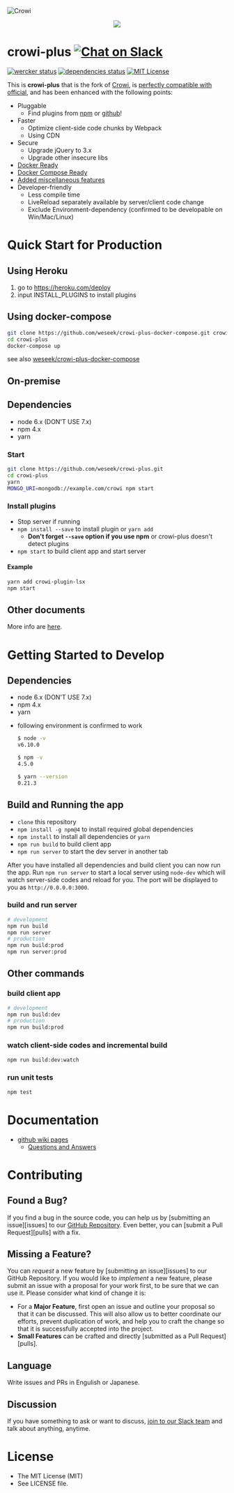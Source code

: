 ![Crowi](http://res.cloudinary.com/hrscywv4p/image/upload/c_limit,f_auto,h_900,q_80,w_1200/v1/199673/https_www_filepicker_io_api_file_VpYEP32ZQyCZ85u6XCXo_zskpra.png)

<p align="center">
  <a href="https://heroku.com/deploy"><img src="https://www.herokucdn.com/deploy/button.png"></a>
</p>


crowi-plus [![Chat on Slack](https://crowi-plus-slackin.weseek.co.jp/badge.svg)][slackin]
===========

[![wercker status](https://app.wercker.com/status/39cdc49d067d65c39cb35d52ceae6dc1/s/master "wercker status")](https://app.wercker.com/project/byKey/39cdc49d067d65c39cb35d52ceae6dc1)
[![dependencies status](https://david-dm.org/weseek/crowi-plus.svg)](https://david-dm.org/weseek/crowi-plus)
[![MIT License](http://img.shields.io/badge/license-MIT-blue.svg?style=flat)](LICENSE)

This is **crowi-plus** that is the fork of [Crowi][crowi], is [perfectly compatible with official](https://github.com/weseek/crowi-plus/wiki/Questions-and-Answers#does-crowi-plus-have-compatibility-with-official-crowi), and has been enhanced with the following points:

* Pluggable
  * Find plugins from [npm](https://www.npmjs.com/browse/keyword/crowi-plugin) or [github](https://github.com/search?q=topic%3Acrowi-plugin)!
* Faster
  * Optimize client-side code chunks by Webpack
  * Using CDN
* Secure
  * Upgrade jQuery to 3.x
  * Upgrade other insecure libs
* [Docker Ready][dockerhub]
* [Docker Compose Ready][docker-compose]
* [Added miscellaneous features](https://github.com/weseek/crowi-plus/wiki/Additional-Features)
* Developer-friendly
  * Less compile time
  * LiveReload separately available by server/client code change
  * Exclude Environment-dependency (confirmed to be developable on Win/Mac/Linux)
  
Quick Start for Production
===========================

Using Heroku
------------

1. go to https://heroku.com/deploy
1. input INSTALL_PLUGINS to install plugins

Using docker-compose
---------------------

```bash
git clone https://github.com/weseek/crowi-plus-docker-compose.git crowi-plus
cd crowi-plus
docker-compose up
```

see also [weseek/crowi-plus-docker-compose][docker-compose]

On-premise
----------

## Dependencies

- node 6.x (DON'T USE 7.x)
- npm 4.x
- yarn

### Start

```bash
git clone https://github.com/weseek/crowi-plus.git
cd crowi-plus
yarn
MONGO_URI=mongodb://example.com/crowi npm start
```

### Install plugins

* Stop server if running
* `npm install --save` to install plugin or `yarn add`
  * **Don't forget `--save` option if you use npm** or crowi-plus doesn't detect plugins
* `npm start` to build client app and start server

#### Example

```bash
yarn add crowi-plugin-lsx
npm start
```

## Other documents

More info are [here](https://github.com/crowi/crowi/wiki/Install-and-Configuration).

Getting Started to Develop
==========================

## Dependencies

- node 6.x (DON'T USE 7.x)
- npm 4.x
- yarn

* following environment is confirmed to work

    ```bash
    $ node -v
    v6.10.0
    
    $ npm -v
    4.5.0
    
    $ yarn --version
    0.21.3
    ```

## Build and Running the app
* `clone` this repository
* `npm install -g npm@4` to install required global dependencies
* `npm install` to install all dependencies or `yarn`
* `npm run build` to build client app
* `npm run server` to start the dev server in another tab

After you have installed all dependencies and build client you can now run the app. Run `npm run server` to start a local server using `node-dev` which will watch server-side codes and reload for you. The port will be displayed to you as `http://0.0.0.0:3000`.

### build and run server
```bash
# development
npm run build
npm run server
# production
npm run build:prod
npm run server:prod
```

## Other commands

### build client app
```bash
# development
npm run build:dev
# production
npm run build:prod
```

### watch client-side codes and incremental build
```bash
npm run build:dev:watch
```

### run unit tests
```bash
npm test
```

Documentation
==============

* [github wiki pages](https://github.com/weseek/crowi-plus/wiki)
  * [Questions and Answers](https://github.com/weseek/crowi-plus/wiki/Questions-and-Answers)


Contributing
============

Found a Bug?
-------------

If you find a bug in the source code, you can help us by
[submitting an issue][issues] to our [GitHub Repository][crowi-plus]. Even better, you can
[submit a Pull Request][pulls] with a fix.

Missing a Feature?
-------------------

You can *request* a new feature by [submitting an issue][issues] to our GitHub
Repository. If you would like to *implement* a new feature, please submit an issue with
a proposal for your work first, to be sure that we can use it.
Please consider what kind of change it is:

* For a **Major Feature**, first open an issue and outline your proposal so that it can be
discussed. This will also allow us to better coordinate our efforts, prevent duplication of work,
and help you to craft the change so that it is successfully accepted into the project.
* **Small Features** can be crafted and directly [submitted as a Pull Request][pulls].

Language
---------

Write issues and PRs in Engulish or Japanese.

Discussion
-----------

If you have something to ask or want to discuss, [join to our Slack team][slackin] and talk about anything, anytime.


License
=======

* The MIT License (MIT)
* See LICENSE file.


[crowi]: https://github.com/crowi/crowi
[crowi-plus]: https://github.com/weseek/crowi-plus
[dockerhub]: https://hub.docker.com/r/weseek/crowi-plus
[docker-compose]: https://github.com/weseek/crowi-plus-docker-compose
[slackin]: https://crowi-plus-slackin.weseek.co.jp/
